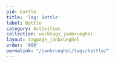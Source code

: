 ```yaml
---
pid: battle
title: 'Tag: Battle'
label: Battle
category: Activities
collection: worktags_janbrueghel
layout: tagpage_janbrueghel
order: '009'
permalink: "/janbrueghel/tags/battle/"
---
```

